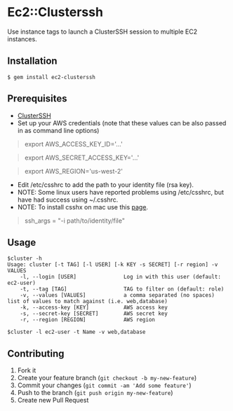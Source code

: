 # Ec2::Clusterssh

Use instance tags to launch a ClusterSSH session to multiple EC2 instances.

## Installation

    $ gem install ec2-clusterssh

## Prerequisites

- [ClusterSSH](http://sourceforge.net/apps/mediawiki/clusterssh/index.php?title=Main_Page)
- Set up your AWS credentials (note that these values can be also passed in
  as command line options)

> export AWS_ACCESS_KEY_ID='...'

> export AWS_SECRET_ACCESS_KEY='...'

> export AWS_REGION='us-west-2'

- Edit /etc/csshrc to add the path to your identity file (rsa key).
- NOTE: Some linux users have reported problems using /etc/csshrc, but have had success using ~/.csshrc.
- NOTE: To install csshx on mac use this [page](https://code.google.com/p/csshx/).

> ssh_args = "-i path/to/identity/file"

## Usage

    $cluster -h
    Usage: cluster [-t TAG] [-l USER] [-k KEY -s SECRET] [-r region] -v VALUES
        -l, --login [USER]               Log in with this user (default: ec2-user)
        -t, --tag [TAG]                  TAG to filter on (default: role)
        -v, --values [VALUES]            a comma separated (no spaces) list of values to match against (i.e. web,database)
        -k, --access-key [KEY]           AWS access key
        -s, --secret-key [SECRET]        AWS secret key
        -r, --region [REGION]            AWS region

    $cluster -l ec2-user -t Name -v web,database

## Contributing

1. Fork it
2. Create your feature branch (`git checkout -b my-new-feature`)
3. Commit your changes (`git commit -am 'Add some feature'`)
4. Push to the branch (`git push origin my-new-feature`)
5. Create new Pull Request
